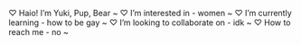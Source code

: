 ♡ Haio! I’m Yuki, Pup, Bear
~
♡ I’m interested in - women
~
♡ I’m currently learning - how to be gay
~
♡ I’m looking to collaborate on - idk
~
♡ How to reach me - no
~

<!---
YukiB3ear/YukiB3ear is a ✨ special ✨ repository because its `README.md` (this file) appears on your GitHub profile.
You can click the Preview link to take a look at your changes.
--->
